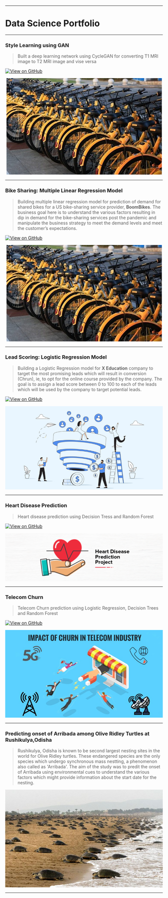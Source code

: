 

---
# Data Science Portfolio
---
### Style Learning using GAN

> Built a deep learning network using CycleGAN for converting T1 MRI image to T2 MRI image and vise versa

[![View on GitHub](https://img.shields.io/badge/GitHub-View_on_GitHub-blue?logi=GitHub)](https://github.com/gdhal09/Bike-Sharing_Linear-Regression)
<center><img src="assets/img/bikeimages.jpeg"/></center>

---





### Bike Sharing: Multiple Linear Regression Model

> Building multiple linear regression model for prediction of demand for shared bikes for a US bike-sharing service provider, **BoomBikes**. The business goal here is to understand the various factors resulting in dip in demand for the bike-sharing services post the pandemic and manipulate the business strategy to meet the demand levels and meet the customer’s expectations.

[![View on GitHub](https://img.shields.io/badge/GitHub-View_on_GitHub-blue?logi=GitHub)](https://github.com/gdhal09/Bike-Sharing_Linear-Regression)
<center><img src="assets/img/bikeimages.jpeg"/></center>

---

### Lead Scoring: Logistic Regression Model

> Building a Logistic Regression model for **X Education** company to target the most promising leads which will result in conversion (Chrun), ie, to opt for the online course provided by the company. The goal is to assign a lead score between 0 to 100 to each of the leads which will be used by the company to target potential leads.

[![View on GitHub](https://img.shields.io/badge/GitHub-View_on_GitHub-blue?logi=GitHub)](https://github.com/gdhal09/Lead-Score-Case-Study)
<center><img src="assets/img/lead scoring.png"/></center>

---
### Heart Disease Prediction

> Heart disease prediction using Decision Tress and Random Forest

[![View on GitHub](https://img.shields.io/badge/GitHub-View_on_GitHub-blue?logi=GitHub)](https://github.com/gdhal09/HeartDisease)
<center><img src="assets/img/heart disease.png"/></center>

---
### Telecom Churn

> Telecom Churn prediction using Logistic Regression, Decision Trees and Random Forest

[![View on GitHub](https://img.shields.io/badge/GitHub-View_on_GitHub-blue?logi=GitHub)](https://github.com/gdhal09/Telecom-Chrun)
<center><img src="assets/img/telecom churn.jpg"/></center>

---
### Predicting onset of Arribada among Olive Ridley Turtles at Rushikulya,Odisha
> Rushikulya, Odisha is known to be second largest nesting sites in the world for Olive Ridley turtles. These endangered species are the only species which undergo synchronous mass nestting, a phenomenon also called as 'Arribada'. The aim of the study was to predit the onset of Arribada using environmental cues to understand the various factors which might provide information about the start date for the nesting. 


<center><img src="assets/img/IMG_001_2_1_QBAUUEVT.jpg"/></center>

---

